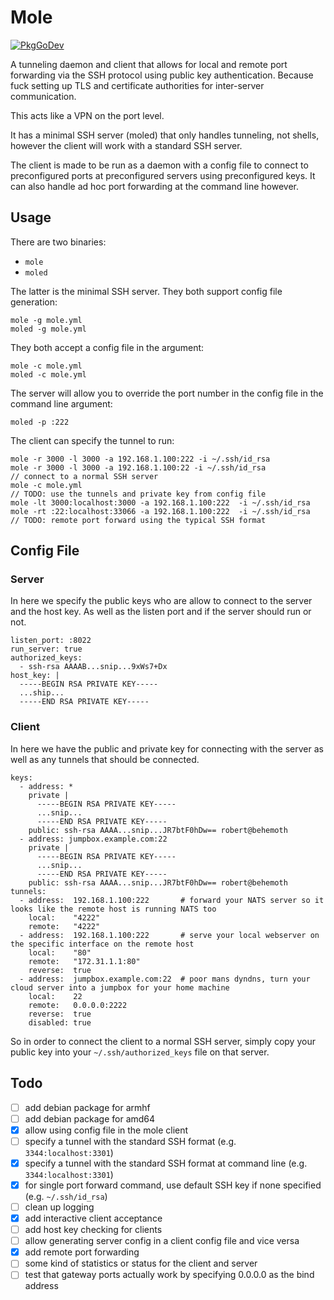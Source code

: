 # Mole

[![PkgGoDev](https://pkg.go.dev/badge/github.com/penguinpowernz/mole)](https://pkg.go.dev/github.com/penguinpowernz/mole)

A tunneling daemon and client that allows for local and remote port 
forwarding via the SSH protocol using public key authentication. Because
fuck setting up TLS and certificate authorities for inter-server communication.

This acts like a VPN on the port level.

It has a minimal SSH server (moled) that only handles tunneling, not shells,
however the client will work with a standard SSH server.

The client is made to be run as a daemon with a config file to connect to
preconfigured ports at preconfigured servers using preconfigured keys.  It
can also handle ad hoc port forwarding at the command line however.

## Usage

There are two binaries:

* `mole`
* `moled`

The latter is the minimal SSH server.  They both support config file generation:

    mole -g mole.yml
    moled -g mole.yml

They both accept a config file in the argument:

    mole -c mole.yml
    moled -c mole.yml

The server will allow you to override the port number in the config file
in the command line argument:

    moled -p :222

The client can specify the tunnel to run:

    mole -r 3000 -l 3000 -a 192.168.1.100:222 -i ~/.ssh/id_rsa
    mole -r 3000 -l 3000 -a 192.168.1.100:22 -i ~/.ssh/id_rsa             // connect to a normal SSH server
    mole -c mole.yml                                                      // TODO: use the tunnels and private key from config file
    mole -lt 3000:localhost:3000 -a 192.168.1.100:222  -i ~/.ssh/id_rsa
    mole -rt :22:localhost:33066 -a 192.168.1.100:222  -i ~/.ssh/id_rsa   // TODO: remote port forward using the typical SSH format

## Config File

### Server

In here we specify the public keys who are allow to connect to the server and
the host key.  As well as the listen port and if the server should run or not.

    listen_port: :8022
    run_server: true
    authorized_keys:
      - ssh-rsa AAAAB...snip...9xWs7+Dx
    host_key: |
      -----BEGIN RSA PRIVATE KEY-----
      ...ship...
      -----END RSA PRIVATE KEY-----

### Client

In here we have the public and private key for connecting with the server as well
as any tunnels that should be connected.

    keys: 
      - address: *
        private |
          -----BEGIN RSA PRIVATE KEY-----
          ...snip...
          -----END RSA PRIVATE KEY-----
        public: ssh-rsa AAAA...snip...JR7btF0hDw== robert@behemoth
      - address: jumpbox.example.com:22
        private |
          -----BEGIN RSA PRIVATE KEY-----
          ...snip...
          -----END RSA PRIVATE KEY-----
        public: ssh-rsa AAAA...snip...JR7btF0hDw== robert@behemoth
    tunnels:
      - address:  192.168.1.100:222       # forward your NATS server so it looks like the remote host is running NATS too
        local:    "4222"
        remote:   "4222"
      - address:  192.168.1.100:222       # serve your local webserver on the specific interface on the remote host
        local:    "80"
        remote:   "172.31.1.1:80"
        reverse:  true
      - address:  jumpbox.example.com:22  # poor mans dyndns, turn your cloud server into a jumpbox for your home machine
        local:    22
        remote:   0.0.0.0:2222
        reverse:  true
        disabled: true

So in order to connect the client to a normal SSH server, simply copy your public key
into your `~/.ssh/authorized_keys` file on that server.

## Todo

- [ ] add debian package for armhf
- [ ] add debian package for amd64
- [x] allow using config file in the mole client
- [ ] specify a tunnel with the standard SSH format (e.g. `3344:localhost:3301`)
- [x] specify a tunnel with the standard SSH format at command line (e.g. `3344:localhost:3301`)
- [x] for single port forward command, use default SSH key if none specified (e.g. `~/.ssh/id_rsa`)
- [ ] clean up logging
- [x] add interactive client acceptance
- [ ] add host key checking for clients
- [ ] allow generating server config in a client config file and vice versa
- [x] add remote port forwarding
- [ ] some kind of statistics or status for the client and server
- [ ] test that gateway ports actually work by specifying 0.0.0.0 as the bind address
